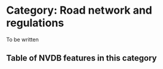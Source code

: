 # Category:  Road network and regulations


To be written 



## Table of NVDB features in this category 
